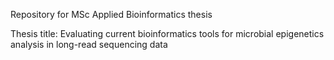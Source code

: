 Repository for MSc Applied Bioinformatics thesis

Thesis title: Evaluating current bioinformatics tools ​for microbial epigenetics analysis​ in long-read sequencing data
